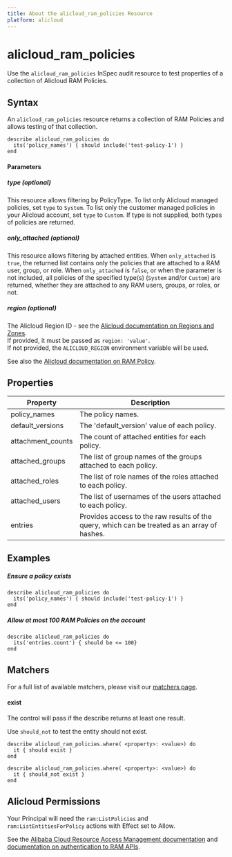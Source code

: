 ```yaml
---
title: About the alicloud_ram_policies Resource
platform: alicloud
---
```


# alicloud\_ram\_policies

Use the `alicloud_ram_policies` InSpec audit resource to test properties of a collection of Alicloud RAM Policies.

## Syntax

An `alicloud_ram_policies` resource returns a collection of RAM Policies and allows testing of that collection.

    describe alicloud_ram_policies do
      its('policy_names') { should include('test-policy-1') }
    end

#### Parameters

##### type _(optional)_

This resource allows filtering by PolicyType.
To list only Alicloud managed policies, set `type` to `System`. To list only the customer managed policies in your Alicloud account, set `type` to `Custom`. If type is not supplied, both types of policies are returned.

##### only\_attached _(optional)_

This resource allows filtering by attached entities.
When `only_attached` is `true`, the returned list contains only the policies that are attached to a RAM user, group, or role. When `only_attached` is `false`, or when the parameter is not included, all policies of the specified type(s) (`System` and/or `Custom`) are returned, whether they are attached to any RAM users, groups, or roles, or not.

##### region _(optional)_

The Alicloud Region ID - see the [Alicloud documentation on Regions and Zones](https://www.alibabacloud.com/help/doc-detail/40654.htm).  
If provided, it must be passed as `region: 'value'`.  
If not provided, the `ALICLOUD_REGION` environment variable will be used.

See also the [Alicloud documentation on RAM Policy](https://partners-intl.aliyun.com/help/doc-detail/93732.htm).

## Properties

|Property              | Description|
| ---                  | --- |
|policy\_names         | The policy names. |
|default\_versions     | The 'default\_version' value of each policy. |
|attachment\_counts    | The count of attached entities for each policy. |
|attached\_groups      | The list of group names of the groups attached to each policy. |
|attached\_roles       | The list of role names of the roles attached to each policy. |
|attached\_users       | The list of usernames of the users attached to each policy. |
|entries               | Provides access to the raw results of the query, which can be treated as an array of hashes. |

## Examples

##### Ensure a policy exists
    describe alicloud_ram_policies do
      its('policy_names') { should include('test-policy-1') }
    end

##### Allow at most 100 RAM Policies on the account
    describe alicloud_ram_policies do
      its('entries.count') { should be <= 100}
    end

## Matchers

For a full list of available matchers, please visit our [matchers page](https://www.inspec.io/docs/reference/matchers/).

#### exist

The control will pass if the describe returns at least one result.

Use `should_not` to test the entity should not exist.

    describe alicloud_ram_policies.where( <property>: <value>) do
      it { should exist }
    end

    describe alicloud_ram_policies.where( <property>: <value>) do
      it { should_not exist }
    end

## Alicloud Permissions

Your Principal will need the `ram:ListPolicies` and `ram:ListEntitiesForPolicy` actions with Effect set to Allow.

See the [Alibaba Cloud Resource Access Management documentation](https://www.alibabacloud.com/help/doc-detail/57445.htm?spm=a2c63.p38356.b99.12.51ef1b28W18VZd) and
[documentation on authentication to RAM APIs](https://partners-intl.aliyun.com/help/doc-detail/102666.htm).
